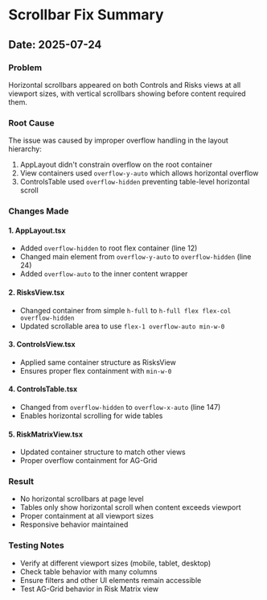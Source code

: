 # Scrollbar Fix Summary

## Date: 2025-07-24

### Problem
Horizontal scrollbars appeared on both Controls and Risks views at all viewport sizes, with vertical scrollbars showing before content required them.

### Root Cause
The issue was caused by improper overflow handling in the layout hierarchy:
1. AppLayout didn't constrain overflow on the root container
2. View containers used `overflow-y-auto` which allows horizontal overflow
3. ControlsTable used `overflow-hidden` preventing table-level horizontal scroll

### Changes Made

#### 1. AppLayout.tsx
- Added `overflow-hidden` to root flex container (line 12)
- Changed main element from `overflow-y-auto` to `overflow-hidden` (line 24)
- Added `overflow-auto` to the inner content wrapper

#### 2. RisksView.tsx
- Changed container from simple `h-full` to `h-full flex flex-col overflow-hidden`
- Updated scrollable area to use `flex-1 overflow-auto min-w-0`

#### 3. ControlsView.tsx
- Applied same container structure as RisksView
- Ensures proper flex containment with `min-w-0`

#### 4. ControlsTable.tsx
- Changed from `overflow-hidden` to `overflow-x-auto` (line 147)
- Enables horizontal scrolling for wide tables

#### 5. RiskMatrixView.tsx
- Updated container structure to match other views
- Proper overflow containment for AG-Grid

### Result
- No horizontal scrollbars at page level
- Tables only show horizontal scroll when content exceeds viewport
- Proper containment at all viewport sizes
- Responsive behavior maintained

### Testing Notes
- Verify at different viewport sizes (mobile, tablet, desktop)
- Check table behavior with many columns
- Ensure filters and other UI elements remain accessible
- Test AG-Grid behavior in Risk Matrix view
